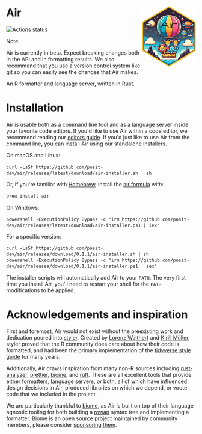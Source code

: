 Air <img src="docs/images/air.png" align="right" height=160 />
============================================================================

[![Actions status](https://github.com/posit-dev/air/actions/workflows/test.yml/badge.svg)](https://github.com/posit-dev/air/actions)

> [!NOTE]
> Air is currently in beta. Expect breaking changes both in the API and in formatting results. We also recommend that you use a version control system like git so you can easily see the changes that Air makes.

An R formatter and language server, written in Rust.

# Installation

Air is usable both as a command line tool and as a language server inside your favorite code editors. If you'd like to use Air within a code editor, we recommend reading our [editors guide](https://posit-dev.github.io/air/editors.html). If you'd just like to use Air from the command line, you can install Air using our standalone installers.

On macOS and Linux:

```shell
curl -LsSf https://github.com/posit-dev/air/releases/latest/download/air-installer.sh | sh
```

Or, if you're familiar with [Homebrew](https://brew.sh/), install the [air formula](https://formulae.brew.sh/formula/air) with:

```bash
brew install air
```

On Windows:

```shell
powershell -ExecutionPolicy Bypass -c "irm https://github.com/posit-dev/air/releases/latest/download/air-installer.ps1 | iex"
```

For a specific version:

```shell
curl -LsSf https://github.com/posit-dev/air/releases/download/0.1.1/air-installer.sh | sh
powershell -ExecutionPolicy Bypass -c "irm https://github.com/posit-dev/air/releases/download/0.1.1/air-installer.ps1 | iex"
```

The installer scripts will automatically add Air to your `PATH`. The very first time you install Air, you'll need to restart your shell for the `PATH` modifications to be applied.

# Acknowledgements and inspiration

First and foremost, Air would not exist without the preexisting work and dedication poured into [styler](https://github.com/r-lib/styler). Created by [Lorenz Walthert](https://github.com/lorenzwalthert) and [Kirill Müller](https://github.com/krlmlr), styler proved that the R community does care about how their code is formatted, and had been the primary implementation of the [tidyverse style guide](https://style.tidyverse.org/) for many years.

Additionally, Air draws inspiration from many non-R sources including [rust-analyzer](https://github.com/rust-lang/rust-analyzer), [prettier](https://github.com/prettier/prettier), [biome](https://github.com/biomejs/biome), and [ruff](https://github.com/astral-sh/ruff). These are all excellent tools that provide either formatters, language servers, or both, all of which have influenced design decisions in Air, produced libraries on which we depend, or wrote code that we included in the project.

We are particularly thankful to [biome](https://github.com/biomejs/biome), as Air is built on top of their language agnostic tooling for both building a [rowan](https://github.com/rust-analyzer/rowan) syntax tree and implementing a formatter. Biome is an open source project maintained by community members, please consider [sponsoring them](https://github.com/sponsors/biomejs#sponsors).
